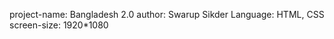 project-name:    Bangladesh 2.0
author:          Swarup Sikder
Language:        HTML, CSS
screen-size:     1920*1080
